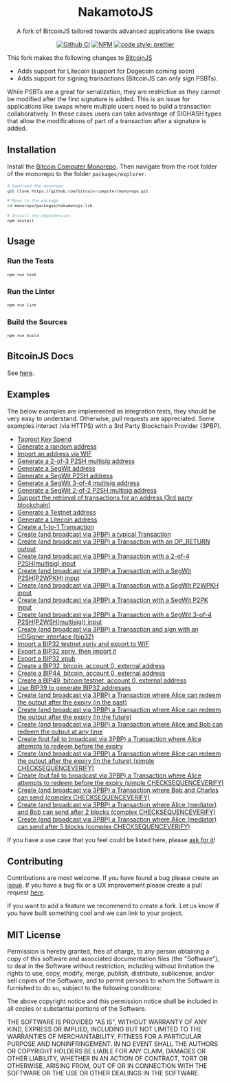 <div align="center">
  <h1>NakamotoJS</h1>
  <p>
    A fork of BitcoinJS tailored towards advanced applications like swaps
  </p>
</div>

<div align="center">

  <a href="">[![Github CI](https://github.com/bitcoinjs/bitcoinjs-lib/actions/workflows/main_ci.yml/badge.svg)](https://github.com/bitcoinjs/bitcoinjs-lib/actions/workflows/main_ci.yml)</a>
  <a href="">![NPM](https://img.shields.io/npm/v/@bitcoin-computer/nakamotojs-lib.svg)</a>
  <a href="">[![code style: prettier](https://img.shields.io/badge/code_style-prettier-ff69b4.svg?style=flat-square)](https://github.com/prettier/prettier)</a>

</div>

This fork makes the following changes to <a href="https://github.com/bitcoinjs/bitcoinjs-lib/" target="_blank">BitcoinJS</a>
* Adds support for Litecoin (support for Dogecoin coming soon)
* Adds support for signing transactions (BitcoinJS can only sign PSBTs).

While PSBTs are a great for serialization, they are restrictive as they cannot be modified after the first signature is added. This is an issue for applications like swaps where multiple users need to build a transaction collaboratively. In these cases users can take advantage of SIGHASH types that allow the modifications of part of a transaction after a signature is added.

## Installation

Install the [Bitcoin Computer Monorepo](https://github.com/bitcoin-computer/monorepo). Then navigate from the root folder of the monorepo to the folder ``packages/explorer``.

<font size=1>

```sh
# Download the monorepo
git clone https://github.com/bitcoin-computer/monorepo.git

# Move to the package
cd monorepo/packages/nakamotojs-lib

# Install the dependencies
npm install
```

</font>

## Usage

### Run the Tests

<font size=1>

```bash
npm run test
```

</font>

### Run the Linter

<font size=1>

```bash
npm run lint
```

</font>

### Build the Sources

<font size=1>

```bash
npm run build
```

</font>


## BitcoinJS Docs

See [here](https://github.com/bitcoinjs/bitcoinjs-lib).

## Examples

The below examples are implemented as integration tests, they should be very easy to understand.
Otherwise, pull requests are appreciated.
Some examples interact (via HTTPS) with a 3rd Party Blockchain Provider (3PBP).

- [Taproot Key Spend](https://github.com/bitcoin-computer/nakamotojs-lib/tree/master/test/integration/taproot.spec.ts)
- [Generate a random address](https://github.com/bitcoin-computer/nakamotojs-lib/tree/master/test/integration/addresses.spec.ts)
- [Import an address via WIF](https://github.com/bitcoin-computer/nakamotojs-lib/tree/master/test/integration/addresses.spec.ts)
- [Generate a 2-of-3 P2SH multisig address](https://github.com/bitcoin-computer/nakamotojs-lib/tree/master/test/integration/addresses.spec.ts)
- [Generate a SegWit address](https://github.com/bitcoin-computer/nakamotojs-lib/tree/master/test/integration/addresses.spec.ts)
- [Generate a SegWit P2SH address](https://github.com/bitcoin-computer/nakamotojs-lib/tree/master/test/integration/addresses.spec.ts)
- [Generate a SegWit 3-of-4 multisig address](https://github.com/bitcoin-computer/nakamotojs-lib/tree/master/test/integration/addresses.spec.ts)
- [Generate a SegWit 2-of-2 P2SH multisig address](https://github.com/bitcoin-computer/nakamotojs-lib/tree/master/test/integration/addresses.spec.ts)
- [Support the retrieval of transactions for an address (3rd party blockchain)](https://github.com/bitcoin-computer/nakamotojs-lib/tree/master/test/integration/addresses.spec.ts)
- [Generate a Testnet address](https://github.com/bitcoin-computer/nakamotojs-lib/tree/master/test/integration/addresses.spec.ts)
- [Generate a Litecoin address](https://github.com/bitcoin-computer/nakamotojs-lib/tree/master/test/integration/addresses.spec.ts)
- [Create a 1-to-1 Transaction](https://github.com/bitcoin-computer/nakamotojs-lib/tree/master/test/integration/transactions.spec.ts)
- [Create (and broadcast via 3PBP) a typical Transaction](https://github.com/bitcoin-computer/nakamotojs-lib/tree/master/test/integration/transactions.spec.ts)
- [Create (and broadcast via 3PBP) a Transaction with an OP_RETURN output](https://github.com/bitcoin-computer/nakamotojs-lib/tree/master/test/integration/transactions.spec.ts)
- [Create (and broadcast via 3PBP) a Transaction with a 2-of-4 P2SH(multisig) input](https://github.com/bitcoin-computer/nakamotojs-lib/tree/master/test/integration/transactions.spec.ts)
- [Create (and broadcast via 3PBP) a Transaction with a SegWit P2SH(P2WPKH) input](https://github.com/bitcoin-computer/nakamotojs-lib/tree/master/test/integration/transactions.spec.ts)
- [Create (and broadcast via 3PBP) a Transaction with a SegWit P2WPKH input](https://github.com/bitcoin-computer/nakamotojs-lib/tree/master/test/integration/transactions.spec.ts)
- [Create (and broadcast via 3PBP) a Transaction with a SegWit P2PK input](https://github.com/bitcoin-computer/nakamotojs-lib/tree/master/test/integration/transactions.spec.ts)
- [Create (and broadcast via 3PBP) a Transaction with a SegWit 3-of-4 P2SH(P2WSH(multisig)) input](https://github.com/bitcoin-computer/nakamotojs-lib/tree/master/test/integration/transactions.spec.ts)
- [Create (and broadcast via 3PBP) a Transaction and sign with an HDSigner interface (bip32)](https://github.com/bitcoin-computer/nakamotojs-lib/tree/master/test/integration/transactions.spec.ts)
- [Import a BIP32 testnet xpriv and export to WIF](https://github.com/bitcoin-computer/nakamotojs-lib/tree/master/test/integration/bip32.spec.ts)
- [Export a BIP32 xpriv, then import it](https://github.com/bitcoin-computer/nakamotojs-lib/tree/master/test/integration/bip32.spec.ts)
- [Export a BIP32 xpub](https://github.com/bitcoin-computer/nakamotojs-lib/tree/master/test/integration/bip32.spec.ts)
- [Create a BIP32, bitcoin, account 0, external address](https://github.com/bitcoin-computer/nakamotojs-lib/tree/master/test/integration/bip32.spec.ts)
- [Create a BIP44, bitcoin, account 0, external address](https://github.com/bitcoin-computer/nakamotojs-lib/tree/master/test/integration/bip32.spec.ts)
- [Create a BIP49, bitcoin testnet, account 0, external address](https://github.com/bitcoin-computer/nakamotojs-lib/tree/master/test/integration/bip32.spec.ts)
- [Use BIP39 to generate BIP32 addresses](https://github.com/bitcoin-computer/nakamotojs-lib/tree/master/test/integration/bip32.spec.ts)
- [Create (and broadcast via 3PBP) a Transaction where Alice can redeem the output after the expiry (in the past)](https://github.com/bitcoin-computer/nakamotojs-lib/tree/master/test/integration/cltv.spec.ts)
- [Create (and broadcast via 3PBP) a Transaction where Alice can redeem the output after the expiry (in the future)](https://github.com/bitcoin-computer/nakamotojs-lib/tree/master/test/integration/cltv.spec.ts)
- [Create (and broadcast via 3PBP) a Transaction where Alice and Bob can redeem the output at any time](https://github.com/bitcoin-computer/nakamotojs-lib/tree/master/test/integration/cltv.spec.ts)
- [Create (but fail to broadcast via 3PBP) a Transaction where Alice attempts to redeem before the expiry](https://github.com/bitcoin-computer/nakamotojs-lib/tree/master/test/integration/cltv.spec.ts)
- [Create (and broadcast via 3PBP) a Transaction where Alice can redeem the output after the expiry (in the future) (simple CHECKSEQUENCEVERIFY)](https://github.com/bitcoin-computer/nakamotojs-lib/tree/master/test/integration/csv.spec.ts)
- [Create (but fail to broadcast via 3PBP) a Transaction where Alice attempts to redeem before the expiry (simple CHECKSEQUENCEVERIFY)](https://github.com/bitcoin-computer/nakamotojs-lib/tree/master/test/integration/csv.spec.ts)
- [Create (and broadcast via 3PBP) a Transaction where Bob and Charles can send (complex CHECKSEQUENCEVERIFY)](https://github.com/bitcoin-computer/nakamotojs-lib/tree/master/test/integration/csv.spec.ts)
- [Create (and broadcast via 3PBP) a Transaction where Alice (mediator) and Bob can send after 2 blocks (complex CHECKSEQUENCEVERIFY)](https://github.com/bitcoin-computer/nakamotojs-lib/tree/master/test/integration/csv.spec.ts)
- [Create (and broadcast via 3PBP) a Transaction where Alice (mediator) can send after 5 blocks (complex CHECKSEQUENCEVERIFY)](https://github.com/bitcoin-computer/nakamotojs-lib/tree/master/test/integration/csv.spec.ts)

If you have a use case that you feel could be listed here, please [ask for it](https://github.com/bitcoinjs/bitcoinjs-lib/issues/new)!

## Contributing

Contributions are most welcome. If you have found a bug please create an [issue](https://github.com/bitcoin-computer/monorepo/issues). If you have a bug fix or a UX improvement please create a pull request [here](https://github.com/bitcoin-computer/monorepo/pulls).

If you want to add a feature we recommend to create a fork. Let us know if you have built something cool and we can link to your project.

## MIT License

Permission is hereby granted, free of charge, to any person obtaining a copy of this software and associated documentation files (the "Software"), to deal in the Software without restriction, including without limitation the rights to use, copy, modify, merge, publish, distribute, sublicense, and/or sell copies of the Software, and to permit persons to whom the Software is furnished to do so, subject to the following conditions:

The above copyright notice and this permission notice shall be included in all copies or substantial portions of the Software.

THE SOFTWARE IS PROVIDED "AS IS", WITHOUT WARRANTY OF ANY KIND, EXPRESS OR IMPLIED, INCLUDING BUT NOT LIMITED TO THE WARRANTIES OF MERCHANTABILITY, FITNESS FOR A PARTICULAR PURPOSE AND NONINFRINGEMENT. IN NO EVENT SHALL THE AUTHORS OR COPYRIGHT HOLDERS BE LIABLE FOR ANY CLAIM, DAMAGES OR OTHER LIABILITY, WHETHER IN AN ACTION OF CONTRACT, TORT OR OTHERWISE, ARISING FROM, OUT OF OR IN CONNECTION WITH THE SOFTWARE OR THE USE OR OTHER DEALINGS IN THE SOFTWARE.

[node]: https://github.com/bitcoin-computer/monorepo/tree/main/packages/node
